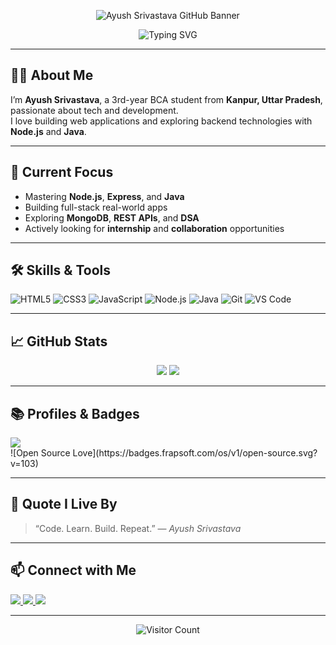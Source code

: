 <!-- GitHub Profile Header -->
<p align="center">
  <img src="BANNER_LINK_HERE" alt="Ayush Srivastava GitHub Banner" />
</p>

<!-- Typing Intro -->
<p align="center">
  <picture>
    <source media="(prefers-color-scheme: dark)" srcset="https://readme-typing-svg.herokuapp.com?font=Fira+Code&size=24&pause=1000&center=true&vCenter=true&width=400&color=58A6FF&lines=Hey+there!+I'm+Ayush+Srivastava+👋;Web+Developer+%7C+Java+Learner+%7C+BCA+Student">
    <img src="https://readme-typing-svg.herokuapp.com?font=Fira+Code&size=24&pause=1000&center=true&vCenter=true&width=480&color=000000&lines=Hey+there!+I'm+Ayush+Srivastava+👋;Web+Developer+%7C+Java+Learner+%7C+BCA+Student" alt="Typing SVG">
  </picture>
</p>

---

## 👨‍💻 About Me

I’m **Ayush Srivastava**, a 3rd-year BCA student from **Kanpur, Uttar Pradesh**, passionate about tech and development.  
I love building web applications and exploring backend technologies with **Node.js** and **Java**.  

---

## 🚀 Current Focus

- Mastering **Node.js**, **Express**, and **Java**
- Building full-stack real-world apps
- Exploring **MongoDB**, **REST APIs**, and **DSA**
- Actively looking for **internship** and **collaboration** opportunities

---

## 🛠️ Skills & Tools

![HTML5](https://img.shields.io/badge/HTML5-E34F26?style=flat-square&logo=html5&logoColor=white)
![CSS3](https://img.shields.io/badge/CSS3-1572B6?style=flat-square&logo=css3&logoColor=white)
![JavaScript](https://img.shields.io/badge/JavaScript-F7DF1E?style=flat-square&logo=javascript&logoColor=black)
![Node.js](https://img.shields.io/badge/Node.js-339933?style=flat-square&logo=node.js&logoColor=white)
![Java](https://img.shields.io/badge/Java-ED8B00?style=flat-square&logo=java&logoColor=white)
![Git](https://img.shields.io/badge/Git-F05032?style=flat-square&logo=git&logoColor=white)
![VS Code](https://img.shields.io/badge/VSCode-007ACC?style=flat-square&logo=visual-studio-code&logoColor=white)

---

## 📈 GitHub Stats

<p align="center">
  <img src="https://github-readme-stats.vercel.app/api?username=ayusshs16&show_icons=true&theme=default#gh-light-mode-only" />
  <img src="https://github-readme-stats.vercel.app/api?username=ayusshs16&show_icons=true&theme=radical#gh-dark-mode-only" />
</p>

---

## 📚 Profiles & Badges

<a href="https://www.geeksforgeeks.org/user/ayushgfg16/" target="_blank">
  <img src="https://img.shields.io/badge/GeeksforGeeks-0F9D58?style=flat-square&logo=geeksforgeeks&logoColor=white" />
</a>
<br />
![Open Source Love](https://badges.frapsoft.com/os/v1/open-source.svg?v=103)

---

## 🧠 Quote I Live By

> “Code. Learn. Build. Repeat.” — *Ayush Srivastava*

---

## 📫 Connect with Me

<p align="left">
  <a href="https://www.linkedin.com/in/ayusshs16/" target="_blank">
    <img src="https://img.shields.io/badge/LinkedIn-blue?style=flat-square&logo=linkedin&logoColor=white" />
  </a>
  <a href="mailto:ayushsrivastava1234@gmail.com">
    <img src="https://img.shields.io/badge/Gmail-red?style=flat-square&logo=gmail&logoColor=white" />
  </a>
  <a href="https://www.instagram.com/ayusshs16/" target="_blank">
    <img src="https://img.shields.io/badge/Instagram-%23E4405F?style=flat-square&logo=instagram&logoColor=white" />
  </a>
</p>

---

<p align="center">
  <img src="https://visitor-badge.laobi.icu/badge?page_id=ayusshs16.ayusshs16" alt="Visitor Count" />
</p>
